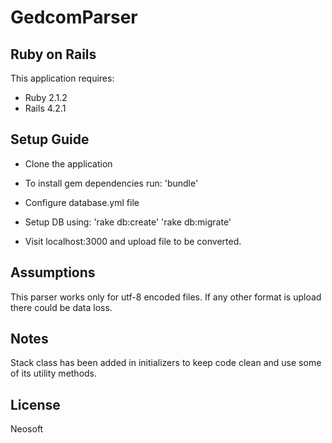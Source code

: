 GedcomParser
================

Ruby on Rails
-------------

This application requires:

- Ruby 2.1.2
- Rails 4.2.1

Setup Guide
-----------
- Clone the application

- To install gem dependencies run:
  'bundle'

- Configure database.yml file

- Setup DB using:
  'rake db:create'
  'rake db:migrate'

- Visit localhost:3000 and upload file to be converted.

Assumptions
-----------
This parser works only for utf-8 encoded files. If any other format is upload there could be data loss.

Notes
-----
Stack class has been added in initializers to keep code clean and use some of its utility methods.


License
-------
Neosoft
